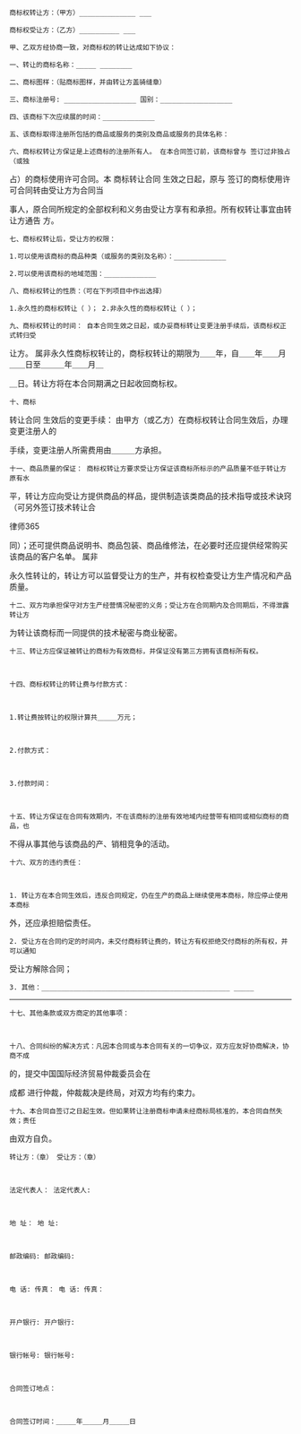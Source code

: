 
 
    商标权转让方：（甲方）______________ ___ 
    
    商标权受让方：（乙方）__________ ___ 
    
    甲、乙双方经协商一致，对商标权的转让达成如下协议： 
    
    一、转让的商标名称：_____ ________ 
   
    二、商标图样：（贴商标图样，并由转让方盖骑缝章）
   
    三、商标注册号: __________________ 国别：__________________ 

    四、该商标下次应续展的时间：_____________ 

    五、该商标取得注册所包括的商品或服务的类别及商品或服务的具体名称： 

    六、商标权转让方保证是上述商标的注册所有人。 在本合同签订前，该商标曾与 签订过非独占（或独

占）的商标使用许可合同。本
商标转让合同
生效之日起，原与 签订的商标使用许可合同转由受让方为合同当

事人，原合同所规定的全部权利和义务由受让方享有和承担。所有权转让事宜由转让方通告 方。 

    七、商标权转让后，受让方的权限： 

    1.可以使用该商标的商品种类（或服务的类别及名称）：_____________ 

    2.可以使用该商标的地域范围：_____________ 

    八、商标权转让的性质：（可在下列项目中作出选择） 

    1.永久性的商标权转让（ ）； 2.非永久性的商标权转让（ ）；

    九、商标权转让的时间： 自本合同生效之日起，或办妥商标转让变更注册手续后，该商标权正式转归受

让方。 属非永久性商标权转让的，商标权转让的期限为＿＿年，自＿＿年＿＿月＿＿日至＿＿＿年＿＿月＿

＿日。转让方将在本合同期满之日起收回商标权。

    十、商标
转让合同
生效后的变更手续： 由甲方（或乙方）在商标权转让合同生效后，办理变更注册人的

手续，变更注册人所需费用由＿＿＿方承担。 

    十一、商品质量的保证： 商标权转让方要求受让方保证该商标所标示的产品质量不低于转让方原有水

平，转让方应向受让方提供商品的样品，提供制造该类商品的技术指导或技术诀窍（可另外签订技术转让合





 
律师365






同）；还可提供商品说明书、商品包装、商品维修法，在必要时还应提供经常购买该商品的客户名单。 属非



永久性转让的，转让方可以监督受让方的生产，并有权检查受让方生产情况和产品质量。 



    十二、双方均承担保守对方生产经营情况秘密的义务；受让方在合同期内及合同期后，不得泄露转让方



为转让该商标而一同提供的技术秘密与商业秘密。 



    十三、转让方应保证被转让的商标为有效商标，并保证没有第三方拥有该商标所有权。



    十四、商标权转让的转让费与付款方式： 



    1.转让费按转让的权限计算共＿＿＿万元； 



    2.付款方式： 



    3.付款时间： 



    十五、转让方保证在合同有效期内，不在该商标的注册有效地域内经营带有相同或相似商标的商品，也



不得从事其他与该商品的产、销相竞争的活动。



    十六、双方的违约责任： 



    1. 转让方在本合同生效后，违反合同规定，仍在生产的商品上继续使用本商标，除应停止使用本商标



外，还应承担赔偿责任。 



    2. 受让方在合同约定的时间内，未交付商标转让费的，转让方有权拒绝交付商标的所有权，并可以通知



受让方解除合同；



    3. 其他：_______________________________________________ _____ 



_________________________________________________________________ 



    十七、其他条款或双方商定的其他事项： 



    十八、合同纠纷的解决方式：凡因本合同或与本合同有关的一切争议，双方应友好协商解决，协商不成



的，提交中国国际经济贸易仲裁委员会在

成都
进行仲裁，仲裁裁决是终局，对双方均有约束力。 



    十九、本合同自签订之日起生效。但如果转让注册商标申请未经商标局核准的，本合同自然失效；责任



由双方自负。





    转让方：（章） 受让方：（章） 



    法定代表人： 法定代表人: 



    地 址： 地 址:



    邮政编码: 邮政编码: 



    电 话: 传真： 电 话: 传真： 



    开户银行: 开户银行: 



    银行帐号: 银行帐号: 



    合同签订地点： 



    合同签订时间：＿＿＿年＿＿＿月＿＿＿日 



    

 


 

 
 
 
 
 
  


  
 

  


  


  
 
 
 
 


